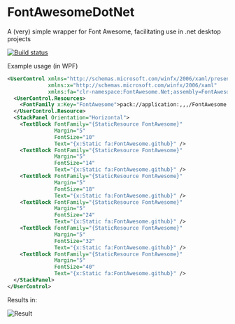 FontAwesomeDotNet
=================

A (very) simple wrapper for Font Awesome, facilitating use in .net desktop projects

[![Build status](https://ci.appveyor.com/api/projects/status/vw4qcnm6up3kwi5c?svg=true)](https://ci.appveyor.com/project/christophano/fontawesomedotnet)

Example usage (in WPF)

```xml
<UserControl xmlns="http://schemas.microsoft.com/winfx/2006/xaml/presentation"
             xmlns:x="http://schemas.microsoft.com/winfx/2006/xaml"
             xmlns:fa="clr-namespace:FontAwesome.Net;assembly=FontAwesome.Net">
  <UserControl.Resources>
    <FontFamily x:Key="FontAwesome">pack://application:,,,/FontAwesome.Net;component/Fonts/#FontAwesome</FontFamily>
  </UserControl.Resource>
  <StackPanel Orientation="Horizontal">
    <TextBlock FontFamily="{StaticResource FontAwesome}"
               Margin="5"
               FontSize="10"
               Text="{x:Static fa:FontAwesome.github}" />
    <TextBlock FontFamily="{StaticResource FontAwesome}"
               Margin="5"
               FontSize="14"
               Text="{x:Static fa:FontAwesome.github}" />
    <TextBlock FontFamily="{StaticResource FontAwesome}"
               Margin="5"
               FontSize="18"
               Text="{x:Static fa:FontAwesome.github}" />
    <TextBlock FontFamily="{StaticResource FontAwesome}"
               Margin="5"
               FontSize="24"
               Text="{x:Static fa:FontAwesome.github}" />
    <TextBlock FontFamily="{StaticResource FontAwesome}"
               Margin="5"
               FontSize="32"
               Text="{x:Static fa:FontAwesome.github}" />
    <TextBlock FontFamily="{StaticResource FontAwesome}"
               Margin="5"
               FontSize="40"
               Text="{x:Static fa:FontAwesome.github}" />
  </StackPanel>
</UserControl>
```
Results in:

![Result](https://cloud.githubusercontent.com/assets/3432137/4975115/4e5208f0-68cc-11e4-9ef9-34464b95707e.png)
